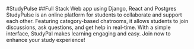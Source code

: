 #StudyPulse
##Full Stack Web app using Django, React and Postgres
StudyPulse is an online platform for students to collaborate and support each other. Featuring category-based chatrooms, it allows students to join discussions, ask questions, and get help in real-time. With a simple interface, StudyPal makes learning engaging and easy. Join now to enhance your study experience!